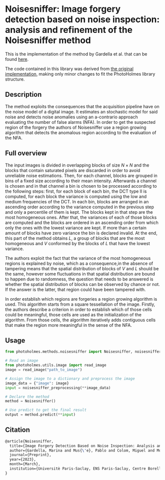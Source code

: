 # Noisesniffer: Image forgery detection based on noise inspection: analysis and refinement of the Noisesniffer method

This is the implementation of the method by Gardella et al. that can be found [here](https://ipolcore.ipol.im/demo/clientApp/demo.html?id=77777000341). 

The code contained in this library was derived from [the original implementation](https://ipolcore.ipol.im/demo/clientApp/demo.html?id=77777000341), making only minor changes to fit the PhotoHolmes library structure. 

## Description

The method exploits the consequences that the acquisition pipeline have on the noise model of a digital image. It estimates an stochastic model for said noise and detects noise anomalies using an a-contrario approach evaluating the number of false alarms (NFA). In order to get the suspected region of the forgery the authors of Noisesniffer use a region growing algorithm that detects the anomalous region according to the evaluation of the NFA. 

## Full overview

The input images is divided in overlapping blocks of size $N \times N$ and the blocks that contain saturated pixels are discarded in order to avoid unreliable noise estimations. Then, for each channel, blocks are grouped in bins of a fixed size according to their mean intensity. Afterwards a channel is chosen and in that channel a bin is chosen to be processed according to the following steps: first, for each block of each bin, the DCT type II is computed, for each block the variance is computed using the low and medium frequencies of the DCT. In each bin, blocks are arranged in an ascending order according to the variance computed in the previous step and only a percentile of them is kept. The blocks kept in that step are the most homogeneous ones. After that, the variances of each of those blocks are computed and the blocks are ordered in an ascending order from which only the ones with the lowest variance are kept. If more than a certain amount of blocks have zero variance the bin is declared invalid. At the end, this part of the method obtains $L$, a group of blocks that are the most homogeneous and $V$ conformed by the blocks of $L$ that have the lowest variance. 

The authors exploit the fact that the variance of the most homogeneous regions is explained by noise, which as a consequence,in the absence of tampering means that the spatial distribution of blocks of $V$ and $L$ should be the same, however some fluctuations in that spatial distribution are bound to happen due to randomness, the question that needs to be answered is whether the spatial distribution of blocks can be observed by chance or not. If the answer is the latter, that region could have been tampered with. 

In order establish which regions are forgeries a region growing algorithm is used. This algorithm starts from a square tessellation of the image. Firstly, the authors describe a criterion in order to establish which of those cells could be meaningful, those cells are used as the initialization of the algorithm. From those cells, the algorithm iteratively adds contiguous cells that make the region more meaningful in the sense of the NFA. 


## Usage

```python
from photoholmes.methods.noisesniffer import Noisesniffer, noisesniffer_preprocessing

# Read an image
from photoholmes.utils.image import read_image
image = read_image("path_to_image")

# Assign the image to a dictionary and preprocess the image
image_data = {"image": image}
input = noisesniffer_preprocessing(**image_data)

# Declare the method 
method = Noisesniffer()

# Use predict to get the final result
output = method.predict(**input)
```
## Citation

```tex
@article{Noisesniffer,
  title={Image Forgery Detection Based on Noise Inspection: Analysis and Refinement of the Noisesniffer Method},
  author={Gardella, Marina and Mus{\'e}, Pablo and Colom, Miguel and Morel, Jean-Michel},
  journal={Preprint},
  year={2023},
  month={March},
  institution={Universitè Paris-Saclay, ENS Paris-Saclay, Centre Borelli, F-91190 Gif-sur-Yvette, France; IIE, Facultad de Ingenieria, Universidad de la Republica, Uruguay},
}
```